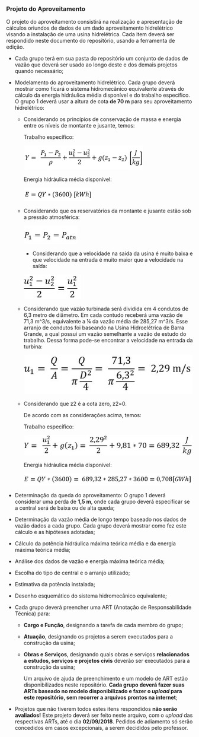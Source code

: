 ### Projeto do Aproveitamento

O projeto do aproveitamento consistirá na realização e apresentação de cálculos oriundos de dados de um dado aproveitamento hidrelétrico visando a instalação de uma usina hidrelétrica. Cada item deverá ser respondido neste documento do repositório, usando a ferramenta de edição.

  - Cada grupo terá em sua pasta do repositório um conjunto de dados de vazão que deverá ser usado ao longo deste e dos demais projetos quando necessário;
  
  - Modelamento do aproveitamento hidrelétrico. Cada grupo deverá mostrar como ficará o sistema hidromecânico equivalente através do cálculo da energia hidráulica média disponível e do trabalho específico. O grupo 1 deverá usar a  altura de cota **de 70 m** para seu aproveitamento hidrelétrico:
       
       + Considerando os princípios de conservação de massa e energia entre os níveis de montante e jusante, temos:
       
         Trabalho específico:
       
         ![Teste de legenda de imagem](eq1.png)
       
         Energia hidráulica média disponível: 
       
         ![Teste de legenda de imagem](eq2.png)
	
       + Considerando que os reservatórios da montante e jusante estão sob a pressão atmosférica:
         
         ![Teste de legenda de imagem](eq3.JPG)       
         
	     + Considerando que a velocidade na saída da usina é muito baixa e que velocidade na entrada é muito maior que a velocidade na saída:
	     
         ![Teste de legenda de imagem](eq4.JPG)       
       
       + Considerando que vazão turbinada será dividida em 4 condutos de 6,3 metro de diâmetro. Em cada contudo receberá uma vazão de 71,3 m^3/s, equivalente a ¼ da vazão média de 285,27 m^3/s. Esse arranjo de condutos foi baseando na Usina Hidroelétrica de Barra Grande, a qual possui um vazão semelhante a vazão de estudo do trabalho. Dessa forma pode-se encontrar a velocidade na entrada da turbina:

         ![Teste de legenda de imagem](eq5.JPG)
       
       + Considerando que z2 é a cota zero, z2=0.  
       
         De acordo com as considerações acima, temos: 
       
         Trabalho específico:
       
         ![Teste de legenda de imagem](eq6.JPG)
       
         Energia hidráulica média disponível: 
       
         ![Teste de legenda de imagem](e7.JPG)
         

  - Determinação da queda do aproveitamento: O grupo 1 deverá considerar uma perda de **1,5 m**, onde cada grupo deverá especificar se a central será de baixa ou de alta queda;
       
  - Determinação da vazão média de longo tempo baseado nos dados de vazão dados a cada grupo. Cada grupo deverá mostrar como fez este cálculo e as hipóteses adotadas;
  
  - Cálculo da potência hidráulica máxima teórica média e da energia máxima teórica média;
  
  - Análise dos dados de vazão e energia máxima teórica média;
  
  - Escolha do tipo de central e o arranjo utilizado;
  
  - Estimativa da potência instalada;
  
  - Desenho esquemático do sistema hidromecânico equivalente;
  
  - Cada grupo deverá preencher uma ART (Anotação de Responsabilidade Técnica) para:

    - **Cargo e Função**, designando a tarefa de cada membro do grupo;
    - **Atuação**, designando os projetos a serem executados para a construção da usina;
    - **Obras e Serviços**, designando quais obras e serviços **relacionados a estudos, serviços e projetos civis** deverão ser executados para a construção da usina;

        Um arquivo de ajuda de preenchimento e um modelo de ART estão disponibilizados neste repositório. **Cada grupo deverá fazer suas ARTs baseado no modelo disponibilizado e fazer o *upload* para este repositório, sem recorrer a arquivos prontos na internet**;
        
- Projetos que não tiverem todos estes itens respondidos **não serão avaliados!**
Este projeto deverá ser feito neste arquivo, com o *upload* das respectivas ARTs, até o dia **02/09/2018**. Pedidos de adiamento só serão concedidos em casos excepcionais, a serem decididos pelo professor.






